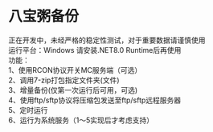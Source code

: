 # 八宝粥备份
正在开发中，未经严格的稳定性测试，对于重要数据请谨慎使用  
运行平台：Windows  请安装.NET8.0 Runtime后再使用  
功能：  
1、使用RCON协议开关MC服务端（可选）  
2、调用7-zip打包指定文件夹(文件)  
3、增量备份(仅第一次运行后可用，可选)  
4、使用ftp/sftp协议将压缩包发送至ftp/sftp远程服务器  
5、定时运行  
6、运行为系统服务（1～5实现后才考虑支持）

